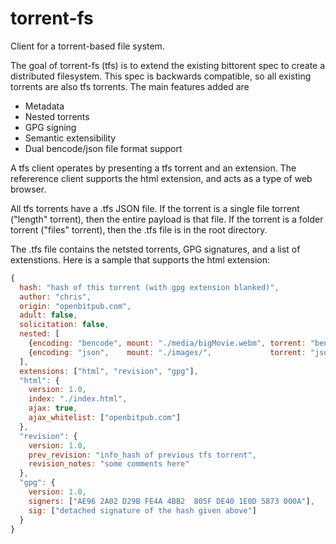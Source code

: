 torrent-fs
==========

Client for a torrent-based file system.

The goal of torrent-fs (tfs) is to extend the existing bittorent spec to create a distributed filesystem. This spec is backwards compatible, so all existing torrents are also tfs torrents. The main features added are

* Metadata
* Nested torrents
* GPG signing
* Semantic extensibility
* Dual bencode/json file format support

A tfs client operates by presenting a tfs torrent and an extension. The refererence client supports the html extension, and acts as a type of web browser.

All tfs torrents have a .tfs JSON file. If the torrent is a single file torrent ("length" torrent), then the entire payload is that file. If the torrent is a folder torrent ("files" torrent), then the .tfs file is in the root directory.

The .tfs file contains the netsted torrents, GPG signatures, and a list of extenstions. Here is a sample that supports the html extension:

```javascript
{
  hash: "hash of this torrent (with gpg extension blanked)",
  author: "chris",
  origin: "openbitpub.com",
  adult: false,
  solicitation: false,
  nested: [
    {encoding: "bencode", mount: "./media/bigMovie.webm", torrent: "bencode encoded torrent"},
    {encoding: "json",    mount: "./images/",             torrent: "json encoded torrent"}
  ],
  extensions: ["html", "revision", "gpg"],
  "html": {
    version: 1.0,
    index: "./index.html",
    ajax: true,
    ajax_whitelist: ["openbitpub.com"]
  },
  "revision": {
    version: 1.0,
    prev_revision: "info_hash of previous tfs torrent",
    revision_notes: "some comments here"
  },
  "gpg": {
    version: 1.0,
    signers: ["AE96 2A02 D29B FE4A 4BB2  805F DE40 1E0D 5873 000A"],
    sig: ["detached signature of the hash given above"]
  }
}
```
